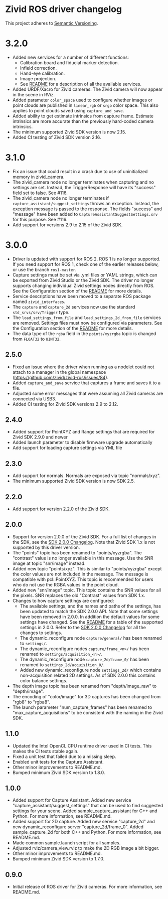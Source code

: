 # Zivid ROS driver changelog

This project adheres to [Semantic Versioning](https://semver.org).

# 3.2.0
* Added new services for a number of different functions: 
  * Calibration board and fiducial marker detection. 
  * Infield correction. 
  * Hand-eye calibration. 
  * Image projection. 
  * See [README](./README.md) for a description of all the available services.
* Added URDF/Xacro for Zivid cameras. The Zivid camera will now appear in the scene in RViz.
* Added parameter `color_space` used to configure whether images or point clouds are published in `linear_rgb` or `srgb`
  color space. This also applies to point clouds saved using `capture_and_save`.
* Added ability to get estimate intrinsics from capture frame. Estimate intrinsics are more accurate than the previously
  hard-coded camera intrinsics.
* The minimum supported Zivid SDK version is now 2.15.
* Added CI testing of Zivid SDK version 2.16.

# 3.1.0

* Fix an issue that could result in a crash due to use of uninitialized memory in zivid_camera.
* The zivid_camera node no longer terminates when capturing and no settings are set. Instead, the TriggerResponse
  will have its "success" field set to false. See #116.
* The zivid_camera node no longer terminates if `capture_assistant/suggest_settings` throws an exception. Instead,
  the exception message is passed to the response. The fields "success" and "message" have been added to
  `CaptureAssistantSuggestSettings.srv` for this purpose. See #116.
* Add support for versions 2.9 to 2.15 of the Zivid SDK.

# 3.0.0

* Driver is updated with support for ROS 2. ROS 1 is no longer supported. If you need support
  for ROS 1, check one of the earlier releases below, or use the branch `ros1-master`.
* Capture settings must be set via .yml files or YAML strings, which can be exported from
  Zivid Studio or the Zivid SDK. The driver no longer supports changing individual Zivid
  settings nodes directly from ROS. See the Configuration section of the [README](./README.md)
  for more details.
* Service descriptions have been moved to a separate ROS package named `zivid_interfaces`.
* The `capture` and `capture_2d` services now use the standard `std_srvs/srv/Trigger` type.
* The `load_settings_from_file` and `load_settings_2d_from_file` services are removed. Settings
  files must now be configured via parameters. See the Configuration section of the
  [README](./README.md) for more details.
* The data type of the `rgba` field in the `points/xyzrgba` topic is changed from `FLOAT32` to
  `UINT32`.

## 2.5.0

* Fixed an issue where the driver when running as a nodelet could not attach to a manager
  in the global namespace (https://github.com/zivid/zivid-ros/issues/84).
* Added `capture_and_save` service that captures a frame and saves it to a file.
* Adjusted some error messages that were assuming all Zivid cameras are connected via USB3.
* Added CI testing for Zivid SDK versions 2.9 to 2.12.

## 2.4.0

* Added support for PointXYZ and Range settings that are required for Zivid SDK 2.9.0 and newer
* Added launch parameter to disable firmware upgrade automatically
* Add support for loading capture settings via YML file

## 2.3.0

* Add support for normals. Normals are exposed via topic "normals/xyz".
* The minimum supported Zivid SDK version is now SDK 2.5.

## 2.2.0

* Add support for version 2.2.0 of the Zivid SDK.

## 2.0.0

* Support for version 2.0.0 of the Zivid SDK. For a full list of changes in the SDK, see the
  [SDK 2.0.0 Changelog](https://www.zivid.com/software/releases/2.0.0+7c4918cf-14/Changelog.md).
  Note that Zivid SDK 1.x is not supported by this driver version.
* The "points" topic has been renamed to "points/xyzrgba". The "contrast" value is no longer
  available in this message. Use the SNR image at topic "snr/image" instead.
* Added new topic "points/xyz". This is similar to "points/xyzrgba" except the color values
  are not included in the message. The message is compatible with pcl::PointXYZ. This topic is
  recommended for users who do not use the RGBA values in the point cloud.
* Added new "snr/image" topic. This topic contains the SNR values for all the pixels. SNR
  replaces the old "Contrast" values from SDK 1.x.
* Changes to how capture settings are configured:
  * The available settings, and the names and paths of the settings, has been updated to match
    the SDK 2.0.0 API. Note that some settings have been removed in 2.0.0. In addition the default
    values for some settings have changed. See the [README](./README.md) for a table of the
    supported settings in 2.0.0. Refer to the
    [SDK 2.0.0 Changelog](https://www.zivid.com/software/releases/2.0.0+7c4918cf-14/Changelog.md)
    for all the changes to settings.
  * The dynamic_reconfigure node `capture/general/` has been renamed to `settings/`.
  * The dynamic_reconfigure nodes `capture/frame_<n>/` has been renamed to `settings/acquisition_<n>/`.
  * The dynamic_reconfigure node `capture_2d/frame_0/` has been renamed to `settings_2d/acquisition_0/`.
  * Added new dynamic_reconfigure node `settings_2d/` which contains non-acquisition related 2D settings.
    As of SDK 2.0.0 this contains color balance settings.
* The depth image topic has been renamed from "depth/image_raw" to "depth/image".
* The encoding of "color/image" for 3D captures has been changed from "rgb8" to "rgba8".
* The launch parameter "num_capture_frames" has been renamed to "max_capture_acquisitions" to be
  consistent with the naming in the Zivid SDK.

## 1.1.0

* Updated the Intel OpenCL CPU runtime driver used in CI tests. This makes the CI tests
  stable again.
* Fixed a unit test that failed due to a missing sleep.
* Enabled unit tests for the Capture Assistant.
* Other minor improvements to README.md.
* Bumped minimum Zivid SDK version to 1.8.0.

## 1.0.0

* Added support for Capture Assistant. Added new service "capture_assistant/suggest_settings"
  that can be used to find suggested settings for your scene. Added sample_capture_assistant
  for C++ and Python. For more information, see README.md.
* Added support for 2D capture. Added new service "capture_2d" and new dynamic_reconfigure
  server "capture_2d/frame_0". Added sample_capture_2d for both C++ and Python. For more
  information, see README.md.
* Made common sample.launch script for all samples.
* Adjusted rviz/camera_view.rviz to make the 2D RGB image a bit bigger.
* Other minor improvements to README.md.
* Bumped minimum Zivid SDK version to 1.7.0.

## 0.9.0

* Initial release of ROS driver for Zivid cameras. For more information, see README.md.
